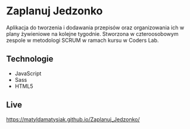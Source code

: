 

# Zaplanuj Jedzonko

Aplikacja do tworzenia i dodawania przepisów oraz organizowania ich w plany żywieniowe na kolejne tygodnie.
Stworzona w czteroosobowym zespole w metodologi SCRUM w ramach kursu w Coders Lab.

## Technologie

* JavaScript
* Sass
* HTML5

## Live
https://matyldamatysiak.github.io/Zaplanuj_Jedzonko/



